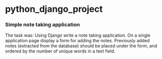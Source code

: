 # python_django_project

### Simple note taking application

The task was:
Using Django write a note taking application.
On a single application page display a form for adding the notes.
Previously added notes (extracted from the database) should be placed under the form,
and ordered by the number of unique words in a text field.

